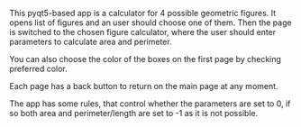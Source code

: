 This pyqt5-based app is a calculator for 4 possible geometric figures. It opens list of figures and an user should choose one of them.
Then the page is switched to the chosen figure calculator, where the user should enter parameters to calculate area and perimeter.

You can also choose the color of the boxes on the first page by checking preferred color.

Each page has a back button to return on the main page at any moment.

The app has some rules, that control whether the parameters are set to 0, if so both area and perimeter/length are set to -1 as it is not possible.